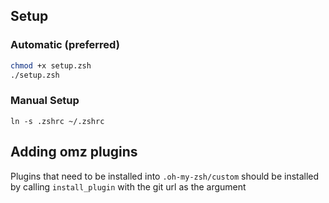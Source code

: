 ## Setup

### Automatic (preferred)

```sh
chmod +x setup.zsh
./setup.zsh
```

### Manual Setup

`ln -s .zshrc ~/.zshrc`

## Adding omz plugins

Plugins that need to be installed into `.oh-my-zsh/custom` should be installed by calling `install_plugin` with the git url as the argument

